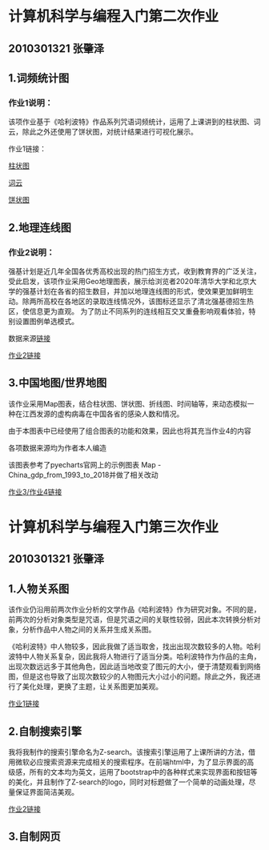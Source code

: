 # 计算机科学与编程入门第二次作业
## 2010301321 张肇泽
## 1.词频统计图
### 作业1说明：
  该项作业基于《哈利波特》作品系列咒语词频统计，运用了上课讲到的柱状图、词云，除此之外还使用了饼状图，对统计结果进行可视化展示。
  
  作业1链接：
  
[柱状图](https://zzz1031.github.io/spell_bar.html)

[词云](https://zzz1031.github.io/哈利波特-咒语词云.html)

[饼状图](https://zzz1031.github.io/spell_pie.html)

## 2.地理连线图
### 作业2说明：
  强基计划是近几年全国各优秀高校出现的热门招生方式，收到教育界的广泛关注，受此启发，该项作业采用Geo地理图表，展示给浏览者2020年清华大学和北京大学的强基计划在各省的招生数目，并加以地理连线图的形式，使效果更加鲜明生动。除两所高校在各地区的录取连线情况外，该图标还显示了清北强基德招生热区，使信息更为直观。
  为了防止不同系列的连线相互交叉重叠影响观看体验，特别设置图例单选模式。
  
  数据来源[链接](https://jiaoyu.tianqijun.com/pc/doc/42425.html)
  
  [作业2链接](https://zzz1031.github.io/THU_PKU_admission.html)

## 3.中国地图/世界地图
  该作业采用Map图表，结合柱状图、饼状图、折线图、时间轴等，来动态模拟一种在江西发源的虚构病毒在中国各省的感染人数和情况。
  
  由于本图表中已经使用了组合图表的功能和效果，因此也将其充当作业4的内容
  
  各项数据来源均为作者本人编造
  
  该图表参考了pyecharts官网上的示例图表 Map - China_gdp_from_1993_to_2018并做了相关改动
  
[作业3/作业4链接](https://zzz1031.github.io/model_virus_spread.html)

# 计算机科学与编程入门第三次作业
## 2010301321 张肇泽
## 1.人物关系图
  该作业仍沿用前两次作业分析的文学作品《哈利波特》作为研究对象。不同的是，前两次的分析对象类型是咒语，但是咒语之间的关联性较弱，因此本次转换分析对象，分析作品中人物之间的关系并生成关系图。
  
  《哈利波特》中人物较多，因此我做了适当取舍，找出出现次数较多的人物。哈利波特中人物关系复杂，因此我将人物进行了适当分类。哈利波特作为作品的主角，出现次数远远多于其他角色，因此适当地改变了图元的大小，便于清楚观看到网络图，但是这也导致了出现次数较少的人物图元大小过小的问题。除此之外，我还进行了美化处理，更换了主题，让关系图更加美观。
  
  [作业1链接](https://zzz1031.github.io/关系图-哈利波特.html)
  

## 2.自制搜索引擎
  我将我制作的搜索引擎命名为Z-search。该搜索引擎运用了上课所讲的方法，借用微软必应搜索资源来完成相关的搜索程序。在前端html中，为了显示界面的高级感，所有的文本均为英文，运用了bootstrap中的各种样式来实现界面和按钮等的美化，并且制作了Z-search的logo，同时对标题做了一个简单的动画处理，尽量保证界面简洁美观。
  
  [作业2链接](https://zzz1031.github.io/z-search.html)

## 3.自制网页


